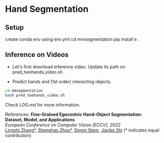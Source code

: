 # Hand Segmentation

## Setup
create conda env using env.yml
cd mmsegmentation
pip install e .

## Inference on Videos

- Let's first download inference video. Update its path on pred_twohands_video.sh

- Predict hands and (1st order) interacting objects.
```bash
cd mmsegmentation
bash pred_twohands_video.sh
```

Check LOG.md for more information.

References:
**Fine-Grained Egocentric Hand-Object Segmentation: Dataset, Model, and Applications**\
*European Conference on Computer Vision (ECCV), 2022*\
[Lingzhi Zhang*](https://owenzlz.github.io/), [Shenghao Zhou*](https://scholar.google.com/citations?user=kWdwbUYAAAAJ&hl=en), [Simon Stent](https://scholar.google.com/citations?user=f3aij5UAAAAJ&hl=en), [Jianbo Shi](https://www.cis.upenn.edu/~jshi/) (* indicates equal contribution)
